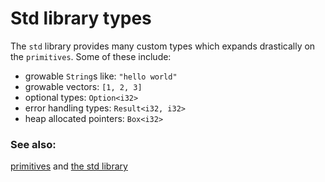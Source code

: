 # Std library types

The `std` library provides many custom types which expands drastically on the `primitives`. Some of these include:

* growable `String`s like: `"hello world"`
* growable vectors: `[1, 2, 3]`
* optional types: `Option<i32>`
* error handling types: `Result<i32, i32>`
* heap allocated pointers: `Box<i32>`

### See also:

[primitives] and [the std library][std]

[primitives]: primitives.md
[std]: https://doc.rust-lang.org/std/
